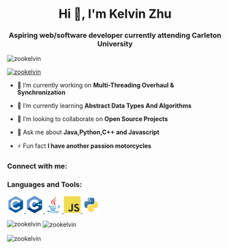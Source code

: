 <h1 align="center">Hi 👋, I'm Kelvin Zhu</h1>
<h3 align="center">Aspiring web/software developer currently attending Carleton University</h3>

<p align="left"> <img src="https://komarev.com/ghpvc/?username=zookelvin&label=Profile%20views&color=0e75b6&style=flat" alt="zookelvin" /> </p>

<p align="left"> <a href="https://github.com/ryo-ma/github-profile-trophy"><img src="https://github-profile-trophy.vercel.app/?username=zookelvin" alt="zookelvin" /></a> </p>

- 🔭 I’m currently working on **Multi-Threading Overhaul & Synchronization**

- 🌱 I’m currently learning **Abstract Data Types And Algorithms**

- 👯 I’m looking to collaborate on **Open Source Projects**

- 💬 Ask me about **Java,Python,C++ and Javascript**

- ⚡ Fun fact **I have another passion motorcycles**

<h3 align="left">Connect with me:</h3>
<p align="left">
</p>

<h3 align="left">Languages and Tools:</h3>
<p align="left"> <a href="https://www.cprogramming.com/" target="_blank" rel="noreferrer"> <img src="https://raw.githubusercontent.com/devicons/devicon/master/icons/c/c-original.svg" alt="c" width="40" height="40"/> </a> <a href="https://www.w3schools.com/cpp/" target="_blank" rel="noreferrer"> <img src="https://raw.githubusercontent.com/devicons/devicon/master/icons/cplusplus/cplusplus-original.svg" alt="cplusplus" width="40" height="40"/> </a> <a href="https://www.java.com" target="_blank" rel="noreferrer"> <img src="https://raw.githubusercontent.com/devicons/devicon/master/icons/java/java-original.svg" alt="java" width="40" height="40"/> </a> <a href="https://developer.mozilla.org/en-US/docs/Web/JavaScript" target="_blank" rel="noreferrer"> <img src="https://raw.githubusercontent.com/devicons/devicon/master/icons/javascript/javascript-original.svg" alt="javascript" width="40" height="40"/> </a> <a href="https://www.python.org" target="_blank" rel="noreferrer"> <img src="https://raw.githubusercontent.com/devicons/devicon/master/icons/python/python-original.svg" alt="python" width="40" height="40"/> </a> </p>

<p><img align="left" src="https://github-readme-stats.vercel.app/api/top-langs?username=zookelvin&show_icons=true&locale=en&layout=compact" alt="zookelvin" /></p>

<p>&nbsp;<img align="center" src="https://github-readme-stats.vercel.app/api?username=zookelvin&show_icons=true&locale=en" alt="zookelvin" /></p>

<p><img align="center" src="https://github-readme-streak-stats.herokuapp.com/?user=zookelvin&" alt="zookelvin" /></p>
